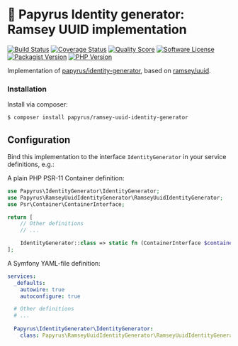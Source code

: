# 📜 Papyrus Identity generator: Ramsey UUID implementation
[![Build Status](https://scrutinizer-ci.com/g/papyrusphp/ramsey-uuid-identity-generator/badges/build.png?b=main)](https://github.com/papyrusphp/ramsey-uuid-identity-generator/actions)
[![Coverage Status](https://img.shields.io/scrutinizer/coverage/g/papyrusphp/ramsey-uuid-identity-generator.svg?style=flat)](https://scrutinizer-ci.com/g/papyrusphp/ramsey-uuid-identity-generator/code-structure)
[![Quality Score](https://img.shields.io/scrutinizer/g/papyrusphp/ramsey-uuid-identity-generator.svg?style=flat)](https://scrutinizer-ci.com/g/papyrusphp/ramsey-uuid-identity-generator)
[![Software License](https://img.shields.io/badge/license-MIT-brightgreen.svg?style=flat)](LICENSE)
[![Packagist Version](https://img.shields.io/packagist/v/papyrus/ramsey-uuid-identity-generator.svg?style=flat&include_prereleases)](https://packagist.org/packages/papyrus/ramsey-uuid-identity-generator)
[![PHP Version](https://img.shields.io/badge/php-%5E8.1-8892BF.svg?style=flat)](http://www.php.net)

Implementation of [papyrus/identity-generator](https://github.com/papyrusphp/identity-generator), based on [ramsey/uuid](https://github.com/ramsey/uuid).

### Installation
Install via composer:
```bash
$ composer install papyrus/ramsey-uuid-identity-generator
```

## Configuration
Bind this implementation to the interface `IdentityGenerator` in your service definitions, e.g.:

A plain PHP PSR-11 Container definition:

```php
use Papyrus\IdentityGenerator\IdentityGenerator;
use Papyrus\RamseyUuidIdentityGenerator\RamseyUuidIdentityGenerator;
use Psr\Container\ContainerInterface;

return [
    // Other definitions
    // ...

    IdentityGenerator::class => static fn (ContainerInterface $container): IdentityGenerator => new RamseyUuidIdentityGenerator(),
];
```
A Symfony YAML-file definition:
```yaml
services:
  _defaults:
    autowire: true
    autoconfigure: true

  # Other definitions
  # ...
  
  Papyrus\IdentityGenerator\IdentityGenerator:
    class: Papyrus\RamseyUuidIdentityGenerator\RamseyUuidIdentityGenerator
```
